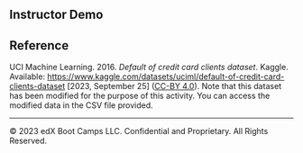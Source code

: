 ## Instructor Demo


## Reference

UCI Machine Learning. 2016. *Default of credit card clients dataset*. Kaggle. Available: https://www.kaggle.com/datasets/uciml/default-of-credit-card-clients-dataset [2023, September 25] ([CC-BY 4.0](https://creativecommons.org/licenses/by/4.0/legalcode)). Note that this dataset has been modified for the purpose of this activity. You can access the modified data in the CSV file provided.

---

© 2023 edX Boot Camps LLC. Confidential and Proprietary. All Rights Reserved.
